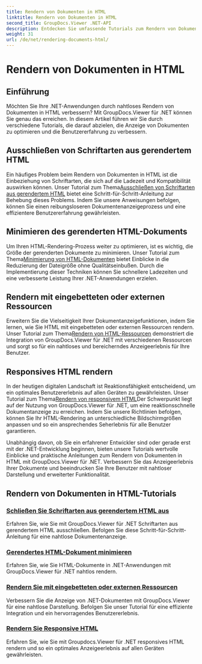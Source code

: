```yaml
---
title: Rendern von Dokumenten in HTML
linktitle: Rendern von Dokumenten in HTML
second_title: GroupDocs.Viewer .NET-API
description: Entdecken Sie umfassende Tutorials zum Rendern von Dokumenten in HTML mit GroupDocs.Viewer für .NET. Lernen Sie Techniken zur Dokumentanzeige und zur Verbesserung der Benutzererfahrung.
weight: 31
url: /de/net/rendering-documents-html/
---
```


# Rendern von Dokumenten in HTML


## Einführung

Möchten Sie Ihre .NET-Anwendungen durch nahtloses Rendern von Dokumenten in HTML verbessern? Mit GroupDocs.Viewer für .NET können Sie genau das erreichen. In diesem Artikel führen wir Sie durch verschiedene Tutorials, die darauf abzielen, die Anzeige von Dokumenten zu optimieren und die Benutzererfahrung zu verbessern.

## Ausschließen von Schriftarten aus gerendertem HTML
 Ein häufiges Problem beim Rendern von Dokumenten in HTML ist die Einbeziehung von Schriftarten, die sich auf die Ladezeit und Kompatibilität auswirken können. Unser Tutorial zum Thema[Ausschließen von Schriftarten aus gerendertem HTML](./exclude-fonts-html/) bietet eine Schritt-für-Schritt-Anleitung zur Behebung dieses Problems. Indem Sie unsere Anweisungen befolgen, können Sie einen reibungsloseren Dokumentenanzeigeprozess und eine effizientere Benutzererfahrung gewährleisten. 

## Minimieren des gerenderten HTML-Dokuments
Um Ihren HTML-Rendering-Prozess weiter zu optimieren, ist es wichtig, die Größe der gerenderten Dokumente zu minimieren. Unser Tutorial zum Thema[Minimierung von HTML-Dokumenten](./minify-html/) bietet Einblicke in die Reduzierung der Dateigröße ohne Qualitätseinbußen. Durch die Implementierung dieser Techniken können Sie schnellere Ladezeiten und eine verbesserte Leistung Ihrer .NET-Anwendungen erzielen.

## Rendern mit eingebetteten oder externen Ressourcen
 Erweitern Sie die Vielseitigkeit Ihrer Dokumentanzeigefunktionen, indem Sie lernen, wie Sie HTML mit eingebetteten oder externen Ressourcen rendern. Unser Tutorial zum Thema[Rendern von HTML-Ressourcen](./render-html-resources/) demonstriert die Integration von GroupDocs.Viewer für .NET mit verschiedenen Ressourcen und sorgt so für ein nahtloses und bereicherndes Anzeigeerlebnis für Ihre Benutzer.

## Responsives HTML rendern
 In der heutigen digitalen Landschaft ist Reaktionsfähigkeit entscheidend, um ein optimales Benutzererlebnis auf allen Geräten zu gewährleisten. Unser Tutorial zum Thema[Rendern von responsivem HTML](./render-responsive-html/)Der Schwerpunkt liegt auf der Nutzung von GroupDocs.Viewer für .NET, um eine reaktionsschnelle Dokumentanzeige zu erreichen. Indem Sie unsere Richtlinien befolgen, können Sie Ihr HTML-Rendering an unterschiedliche Bildschirmgrößen anpassen und so ein ansprechendes Seherlebnis für alle Benutzer garantieren.

Unabhängig davon, ob Sie ein erfahrener Entwickler sind oder gerade erst mit der .NET-Entwicklung beginnen, bieten unsere Tutorials wertvolle Einblicke und praktische Anleitungen zum Rendern von Dokumenten in HTML mit GroupDocs.Viewer für .NET. Verbessern Sie das Anzeigeerlebnis Ihrer Dokumente und beeindrucken Sie Ihre Benutzer mit nahtloser Darstellung und erweiterter Funktionalität.

## Rendern von Dokumenten in HTML-Tutorials
### [Schließen Sie Schriftarten aus gerendertem HTML aus](./exclude-fonts-html/)
Erfahren Sie, wie Sie mit GroupDocs.Viewer für .NET Schriftarten aus gerendertem HTML ausschließen. Befolgen Sie diese Schritt-für-Schritt-Anleitung für eine nahtlose Dokumentenanzeige.
### [Gerendertes HTML-Dokument minimieren](./minify-html/)
Erfahren Sie, wie Sie HTML-Dokumente in .NET-Anwendungen mit GroupDocs.Viewer für .NET nahtlos rendern.
### [Rendern Sie mit eingebetteten oder externen Ressourcen](./render-html-resources/)
Verbessern Sie die Anzeige von .NET-Dokumenten mit GroupDocs.Viewer für eine nahtlose Darstellung. Befolgen Sie unser Tutorial für eine effiziente Integration und ein hervorragendes Benutzererlebnis.
### [Rendern Sie Responsive HTML](./render-responsive-html/)
Erfahren Sie, wie Sie mit Groupdocs.Viewer für .NET responsives HTML rendern und so ein optimales Anzeigeerlebnis auf allen Geräten gewährleisten.